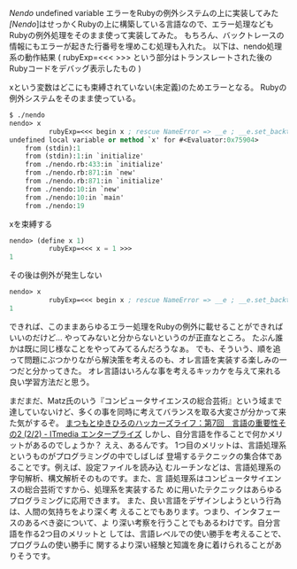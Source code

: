 *Nendo* undefined variable エラーをRubyの例外システムの上に実装してみた
*[Nendo*]はせっかくRubyの上に構築している言語なので、エラー処理などもRubyの例外処理をそのまま使って実装してみた。
もちろん、バックトレースの情報にもエラーが起きた行番号を埋めこむ処理も入れた。
以下は、nendo処理系の動作結果 ( rubyExp=<<< >>> という部分はトランスレートされた後のRubyコードをデバッグ表示したもの )

 xという変数はどこにも束縛されていない(未定義)のためエラーとなる。
 Rubyの例外システムをそのまま使っている。
```lisp
$ ./nendo
nendo> x
          rubyExp=<<< begin x ; rescue NameError => __e ; __e.set_backtrace( *"(stdin):1"* + __e.backtrace ) ; raise __e ; end >>>
undefined local variable or method `x' for #<Evaluator:0x75904>
	from (stdin):1
	from (stdin):1:in `initialize'
	from ./nendo.rb:433:in `initialize'
	from ./nendo.rb:871:in `new'
	from ./nendo.rb:871:in `initialize'
	from ./nendo:10:in `new'
	from ./nendo:10:in `main'
	from ./nendo:19

```

 xを束縛する
```lisp
nendo> (define x 1)
          rubyExp=<<< x = 1 >>>
1
```

 その後は例外が発生しない
```lisp
nendo> x
          rubyExp=<<< begin x ; rescue NameError => __e ; __e.set_backtrace( *"(stdin):3"* + __e.backtrace ) ; raise __e ; end >>>
1
```

できれば、このままあらゆるエラー処理をRubyの例外に載せることができればいいのだけど...
やってみないと分からないというのが正直なところ。
たぶん誰かは既に同じ様なことをやってみてるんだろうなぁ。
でも、そういう、順を追って問題にぶつかりながら解決策を考えるのも、オレ言語を実装する楽しみの一つだと分かってきた。
オレ言語はいろんな事を考えるキッカケを与えて来れる良い学習方法だと思う。

まだまだ、Matz氏のいう『コンピュータサイエンスの総合芸術』という域まで達していないけど、多くの事を同時に考えてバランスを取る大変さが分かって来た気がするぞ。
 [まつもとゆきひろのハッカーズライフ：第7回　言語の重要性その2 (2/2) - ITmedia エンタープライズ](http://www.itmedia.co.jp/enterprise/articles/0709/26/news009_2.html)
 しかし、自分言語を作ることで何かメリットがあるのでしょうか？
  ええ、あるんです。
  1つ目のメリットは、言語処理系というものがプログラミングの中でしばしば
 登場するテクニックの集合体であることです。例えば、設定ファイルを読み込
 むルーチンなどは、言語処理系の字句解析、構文解析そのものです。また、言
 語処理系はコンピュータサイエンスの総合芸術ですから、処理系を実装するた
 めに用いたテクニックはあらゆるプログラミングに応用できます。
  また、良い言語をデザインしようという行為は、人間の気持ちをより深く考
 えることでもあります。つまり、インタフェースのあるべき姿について、よ
 り深い考察を行うことでもあるわけです。自分言語を作る2つ目のメリットと
 しては、言語レベルでの使い勝手を考えることで、プログラムの使い勝手に
 関するより深い経験と知識を身に着けられることがありそうです。
